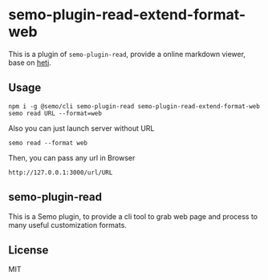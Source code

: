 # semo-plugin-read-extend-format-web

This is a plugin of `semo-plugin-read`, provide a online markdown viewer, base on [heti](https://github.com/sivan/devonthink-heti).

## Usage

```
npm i -g @semo/cli semo-plugin-read semo-plugin-read-extend-format-web
semo read URL --format=web
```

Also you can just launch server without URL

```
semo read --format web
```

Then, you can pass any url in Browser

```
http://127.0.0.1:3000/url/URL
```

## semo-plugin-read

This is a Semo plugin, to provide a cli tool to grab web page and process to many useful customization formats.

## License

MIT

